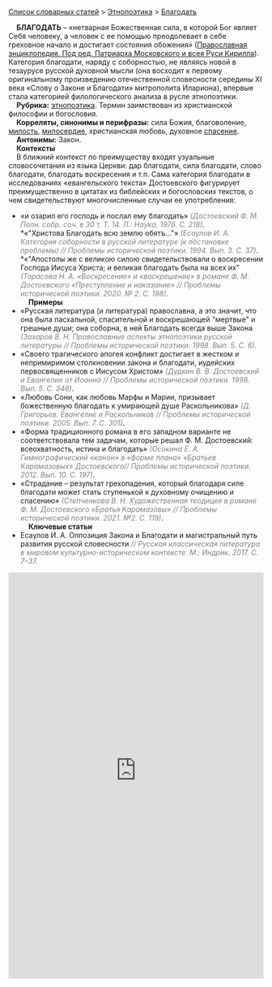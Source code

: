 <style>
st { color: Gray;
  font-style: italic;}
</style>

[Список словарных статей](https://thesaurus-dostoevsky.github.io/Thesaurus/) > [Этнопоэтика](ethnopoe.md) > [Благодать](благодать.md) 

&nbsp;&nbsp;&nbsp;&nbsp;**БЛАГОДАТЬ** – «нетварная Божественная сила, в которой Бог являет Себя человеку, а человек с ее помощью преодолевает в себе греховное начало и достигает состояния обожения» ([Православная энциклопедия. Под ред. Патриарха Московского и всея Руси Кирилла](https://www.pravenc.ru/)). Категория благодати, наряду с соборностью, не являясь новой в тезаурусе русской духовной мысли (она восходит к первому оригинальному произведению отечественной словесности середины ХI века «Слову о Законе и Благодати» митрополита Илариона), впервые стала категорией филологического анализа в русле этнопоэтики.  
&nbsp;&nbsp;&nbsp;&nbsp;**Рубрика:** [этнопоэтика](ethnopoe.md). Термин заимствован из христианской философии и богословия.  
&nbsp;&nbsp;&nbsp;&nbsp;**Корреляты, синонимы и перифразы:** сила Божия, благоволение, [милость](милость.md), [милосердие](милосердие.md), христианская любовь, духовное [спасение](спасение.md).  
&nbsp;&nbsp;&nbsp;&nbsp;**Антонимы:** Закон.  
&nbsp;&nbsp;&nbsp;&nbsp;**Контексты**  
&nbsp;&nbsp;&nbsp;&nbsp;В ближний контекст по преимуществу входят узуальные словосочетания из языка Церкви: дар благодати, сила благодати, слово благодати, благодать воскресения и т.п. Сама категория благодати в исследованиях «евангельского текста» Достоевского фигурирует преимущественно в цитатах из библейских и богословских текстов, о чем свидетельствуют многочисленные случаи ее употребления:  
* «и озарил его господь и послал ему благодать» <st>(Достоевский Ф. М. Полн. собр. соч. в 30 т. Т. 14. Л.: Наука, 1976. С. 218)</st>.  
*«"Христова Благодать всю землю обятъ…"» <st>(Есаулов И. А. Категория соборности в русской литературе (к постановке проблемы) // Проблемы исторической поэтики. 1994. Вып. 3. С. 37)</st>.
*«"Апостолы же с великою силою свидетельствовали о воскресении Господа Иисуса Христа; и великая благодать была на всех их" <st>(Тарасова Н. А. «Воскресение» и «воскрешение» в романе Ф. М. Достоевского «Преступление и наказание» // Проблемы исторической поэтики. 2020. № 2. С. 198)</st>.  
&nbsp;&nbsp;&nbsp;&nbsp;**Примеры**  
* «Русская литература (и литература) православна, а это значит, что она была пасхальной, спасительной и воскрешающей "мертвые" и грешные души; она соборна, в ней Благодать всегда выше Закона <st>(Захаров В. Н. Православные аспекты этнопоэтики русской литературы // Проблемы исторической поэтики. 1998. Вып. 5. С. 6).
* «Своего трагического апогея конфликт достигает в жестком и непримиримом столкновении закона и благодати, иудейских первосвященников с Иисусом Христом» <st>(Дудкин В. В. Достоевский и Евангелие от Иоанна // Проблемы исторической поэтики. 1998. Вып. 5. С. 346)</st>.
* «Любовь Сони, как любовь Марфы и Марии,  призывает божественную благодать к умирающей душе Раскольникова» <st>(Д. Григорьев. Евангелие и Раскольников // Проблемы исторической поэтики. 2005. Вып. 7. С. 301)</st>.
* «Форма традиционного романа в его западном варианте не соответствовала тем задачам, которые решал Ф. М. Достоевский: всеохватность, истина и благодать» <st>(Осокина Е. А. Гимнографический «канон» в «форме плана» «Братьев Карамазовых» Достоевского// Проблемы исторической поэтики. 2012. Вып. 10. С. 197)</st>.
* «Страдание – результат грехопадения, который благодаря силе благодати может стать ступенькой к духовному очищению и спасению» <st>(Степченкова В. Н. Художественная теодицея в романе Ф. М. Достоевского «Братья Карамазовы» // Проблемы исторической поэтики. 2021. №2. С. 119)</st>.  <br>
&nbsp;&nbsp;&nbsp;&nbsp;**Ключевые статьи**  
* Есаулов И. А. Оппозиция Закона и Благодати и магистральный путь развития русской словесности <st>// Русская классическая литература в мировом культурно-историческом контексте. М.: Индрик. 2017. С. 7–37.</st>



<iframe src="https://thesaurus-dostoevsky.github.io/nk/благодать.html" style="border:0px;width:100%;height:800px" allowfullscreen="true" webkitallowfullscreen="true" mozallowfullscreen="true">
